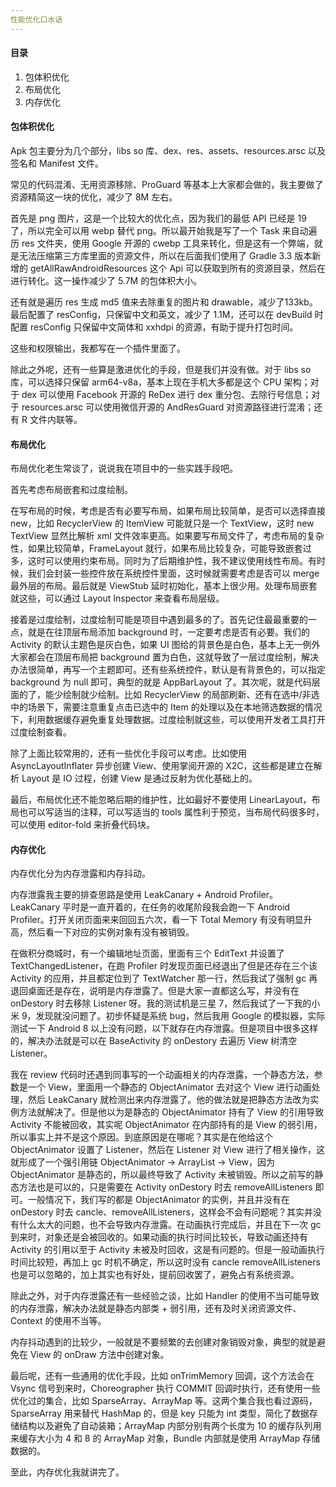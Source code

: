```yaml
---
性能优化口水话
---
```


#### 目录

1. 包体积优化
2. 布局优化
3. 内存优化

#### 包体积优化

Apk 包主要分为几个部分，libs so 库、dex、res、assets、resources.arsc 以及签名和 Manifest 文件。

常见的代码混淆、无用资源移除、ProGuard 等基本上大家都会做的，我主要做了资源精简这一块的优化，减少了 8M 左右。

首先是 png 图片，这是一个比较大的优化点，因为我们的最低 API 已经是 19 了，所以完全可以用 webp 替代 png。所以最开始我是写了一个 Task 来自动遍历 res 文件夹，使用 Google 开源的 cwebp 工具来转化，但是这有一个弊端，就是无法压缩第三方库里面的资源文件，所以在后面我们使用了 Gradle 3.3  版本新增的 getAllRawAndroidResources 这个 Api 可以获取到所有的资源目录，然后在进行转化。这一操作减少了 5.7M 的包体积大小。

还有就是遍历 res 生成 md5 值来去除重复的图片和 drawable，减少了133kb。最后配置了 resConfig，只保留中文和英文，减少了 1.1M，还可以在 devBuild 时配置 resConfig 只保留中文简体和 xxhdpi 的资源，有助于提升打包时间。

这些和权限输出，我都写在一个插件里面了。

除此之外呢，还有一些算是激进优化的手段，但是我们并没有做。对于 libs so 库，可以选择只保留 arm64-v8a，基本上现在手机大多都是这个 CPU 架构；对于 dex 可以使用 Facebook 开源的 ReDex 进行 dex 重分包、去除行号信息；对于 resources.arsc 可以使用微信开源的 AndResGuard 对资源路径进行混淆；还有 R 文件内联等。

#### 布局优化

布局优化老生常谈了，说说我在项目中的一些实践手段吧。

首先考虑布局嵌套和过度绘制。

在写布局的时候，考虑是否有必要写布局，如果布局比较简单，是否可以选择直接 new，比如 RecyclerView 的 ItemView 可能就只是一个 TextView，这时 new TextView 显然比解析 xml 文件效率更高。如果要写布局文件了，考虑布局的复杂性，如果比较简单，FrameLayout 就行，如果布局比较复杂，可能导致嵌套过多，这时可以使用约束布局。同时为了后期维护性，我不建议使用线性布局。有时候，我们会封装一些控件放在系统控件里面，这时候就需要考虑是否可以 merge 最外层的布局。最后就是 ViewStub 延时初始化，基本上很少用。处理布局嵌套就这些，可以通过 Layout Inspector 来查看布局层级。

接着是过度绘制，过度绘制可能是项目中遇到最多的了。首先记住最最重要的一点，就是在往顶层布局添加 background 时，一定要考虑是否有必要。我们的 Activity 的默认主题色是灰白色，如果 UI 图给的背景色是白色，基本上无一例外大家都会在顶层布局把 background 置为白色，这就导致了一层过度绘制，解决办法很简单，再写一个主题即可。还有些系统控件，默认是有背景色的，可以指定 background 为 null 即可，典型的就是 AppBarLayout 了。其次呢，就是代码层面的了，能少绘制就少绘制。比如 RecyclerView 的局部刷新、还有在选中/非选中的场景下，需要注意重复点击已选中的 Item 的处理以及在本地筛选数据的情况下，利用数据缓存避免重复处理数据。过度绘制就这些，可以使用开发者工具打开过度绘制查看。

除了上面比较常用的，还有一些优化手段可以考虑。比如使用 AsyncLayoutInflater 异步创建 View、使用掌阅开源的 X2C，这些都是建立在解析 Layout 是 IO 过程，创建 View 是通过反射为优化基础上的。

最后，布局优化还不能忽略后期的维护性，比如最好不要使用 LinearLayout，布局也可以写适当的注释，可以写适当的 tools 属性利于预览，当布局代码很多时，可以使用 editor-fold 来折叠代码块。

#### 内存优化

内存优化分为内存泄露和内存抖动。

内存泄露我主要的排查思路是使用 LeakCanary + Android Profiler。LeakCanary 平时是一直开着的，在任务的收尾阶段我会跑一下 Android Profiler。打开关闭页面来来回回五六次，看一下 Total Memory 有没有明显升高，然后看一下对应的实例对象有没有被销毁。

在做积分商城时，有一个编辑地址页面，里面有三个 EditText 并设置了 TextChangedListener，在跑 Profiler 时发现页面已经退出了但是还存在三个该 Activity 的应用，并且都定位到了 TextWatcher 那一行，然后我试了强制 gc 再退回桌面还是存在，说明是内存泄露了。但是大家一直都这么写，并没有在 onDestory 时去移除 Listener 呀。我的测试机是三星 7，然后我试了一下我的小米 9，发现就没问题了。初步怀疑是系统 bug，然后我用 Google 的模拟器，实际测试一下 Android 8 以上没有问题，以下就存在内存泄露。但是项目中很多这样的，解决办法就是可以在 BaseActivity 的 onDestory 去遍历 View 树清空 Listener。

我在 review 代码时还遇到同事写的一个动画相关的内存泄露，一个静态方法，参数是一个 View，里面用一个静态的 ObjectAnimator 去对这个 View 进行动画处理，然后 LeakCanary 就检测出来内存泄露了。他的做法就是把静态方法改为实例方法就解决了。但是他以为是静态的 ObjectAnimator 持有了 View 的引用导致 Activity 不能被回收，其实呢 ObjectAnimator 在内部持有的是 View 的弱引用，所以事实上并不是这个原因。到底原因是在哪呢？其实是在他给这个 ObjectAnimator 设置了 Listener，然后在 Listener 对 View 进行了相关操作，这就形成了一个强引用链 ObjectAnimator -> ArrayList -> View，因为 ObjectAnimator 是静态的，所以最终导致了 Activity 未被销毁。所以之前写的静态方法也是可以的，只是需要在 Activity onDestory 时去 removeAllListeners 即可。一般情况下，我们写的都是 ObjectAnimator 的实例，并且并没有在 onDestory 时去 cancle、removeAllListeners，这样会不会有问题呢？其实并没有什么太大的问题，也不会导致内存泄露。在动画执行完成后，并且在下一次 gc 到来时，对象还是会被回收的。如果动画的执行时间比较长，导致动画还持有 Activity 的引用以至于 Activity 未被及时回收，这是有问题的。但是一般动画执行时间比较短，再加上 gc 时机不确定，所以这时没有 cancle removeAllListeners 也是可以忽略的，加上其实也有好处，提前回收罢了，避免占有系统资源。

除此之外，对于内存泄露还有一些经验之谈，比如 Handler 的使用不当可能导致的内存泄露，解决办法就是静态内部类 + 弱引用，还有及时关闭资源文件、Context 的使用不当等。

内存抖动遇到的比较少，一般就是不要频繁的去创建对象销毁对象，典型的就是避免在 View 的 onDraw 方法中创建对象。

最后呢，还有一些通用的优化手段，比如 onTrimMemory 回调，这个方法会在 Vsync 信号到来时，Choreographer 执行 COMMIT 回调时执行，还有使用一些优化过的集合，比如 SparseArray、ArrayMap 等。这两个集合我也看过源码，SparseArray 用来替代 HashMap 的，但是 key 只能为 int 类型，简化了数据存储结构以及避免了自动装箱；ArrayMap 内部分别有两个长度为 10 的缓存队列用来缓存大小为 4 和 8 的 ArrayMap 对象，Bundle 内部就是使用 ArrayMap 存储数据的。

至此，内存优化我就讲完了。



